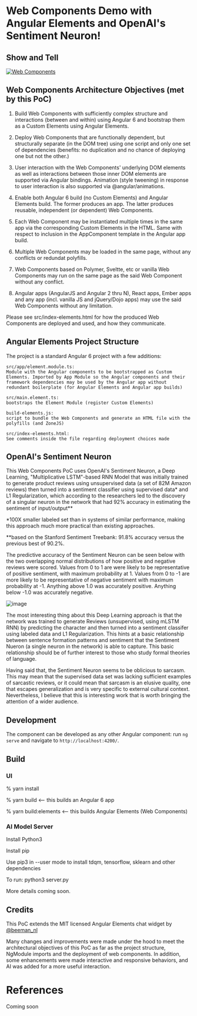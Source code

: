 # Web Components Demo with Angular Elements and OpenAI's Sentiment Neuron! 

## Show and Tell

[![Web Components](https://img.youtube.com/vi/ZssAz23SVvo/0.jpg)](https://www.youtube.com/watch?v=ZssAz23SVvo)

## Web Components Architecture Objectives (met by this PoC) 

1. Build Web Components with sufficiently complex structure and interactions (between and within) using Angular 6 and bootstrap them as a Custom Elements using Angular Elements.

2. Deploy Web Components that are functionally dependent, but structurally separate (in the DOM tree) using one script and only one set of dependencies (benefits: no duplication and no chance of deploying one but not the other.)

3. User interaction with the Web Components' underlying DOM elements as well as interactions between those inner DOM elements are supported via Angular bindings. Animation (style tweening) in response to user interaction is also supported via @angular/animations.

4. Enable both Angular 6 build (no Custom Elements) and Angular Elements build. The former produces an app. The latter produces reusable, independent (or dependent) Web Components.

5. Each Web Component may be instantiated multiple times in the same app via the corresponding Custom Elements in the HTML. Same with respect to inclusion in the AppComponent template in the Angular app build.

6. Multiple Web Components may be loaded in the same page, without any conflicts or redundat polyfills.  

7. Web Components based on Polymer, Sveltte, etc or vanilla Web Components may run on the same page as the said Web Component without any conflict.

8. Angular apps (AngularJS and Angular 2 thru N), React apps, Ember apps and any app (incl. vanilla JS and jQuery/Dojo apps) may use the said Web Components without any limitation.

Please see src/index-elements.html for how the produced Web Components are deployed and used, and how they communicate.

## Angular Elements Project Structure

The project is a standard Angular 6 project with a few additions:

```
src/app/element.module.ts:  
Module with the Angular components to be bootstrapped as Custom Elements. Imported by App Module so the Angular components and their framework dependencies may be used by the Angular app without redundant boilerplate (for Angular Elements and Angular app builds)

src/main.element.ts:         
bootstraps the Element Module (register Custom Elements)

build-elements.js:           
script to bundle the Web Components and generate an HTML file with the polyfills (and ZoneJS)

src/index-elements.html:    
See comments inside the file regarding deployment choices made
```

## OpenAI's Sentiment Neuron 

This Web Components PoC uses OpenAI's Sentiment Neuron, a Deep Learning, "Multiplicative LSTM"-based RNN Model that was initially trained to generate product reviews using unsupervised data (a set of 82M Amazon reviews) then turned into a sentiment classifier using supervised data* and L1 Regularization, which according to the researchers led to the discovery of a singular neuron in the network that had 92% accuracy in estimating the sentiment of input/output**

*100X smaller labeled set than in systems of similar performance, making this approach much more practical than existing approaches.

**based on the Stanford Sentiment Treebank: 91.8% accuracy versus the previous best of 90.2%.

The predictive accuracy of the Sentiment Neuron can be seen below with the two overlapping normal distributions of how positive and negative reviews were scored. Values from 0 to 1 are were likely to be representative of positive sentiment, with maximum probability at 1. Values from 0 to -1 are more likely to be representative of negative sentiment with maximum probability at -1. Anything above 1.0 was accurately positive. Anything below -1.0 was accurately negative.    

![image](https://image.ibb.co/gPdMMJ/sst_binary_sentiment_unit_vis.png)

The most interesting thing about this Deep Learning approach is that the network was trained to generate Reviews (unsupervised, using mLSTM RNN) by predicting the character and then turned into a sentiment classifer using labeled data and L1 Regularization. This hints at a basic relationship between sentence formation patterns and sentiment that the Sentiment Nueron (a single neuron in the network) is able to capture. This basic relationship should be of further interest to those who study formal theories of language. 

Having said that, the Sentiment Neuron seems to be oblicious to sarcasm. This may mean that the supervised data set was lacking sufficient examples of sarcastic reviews, or it could mean that sarcasm is an elusive quality, one that escapes generalization and is very specific to external cultural context. Nevertheless, I believe that this is interesting work that is worth bringing the attention of a wider audience.

## Development

The component can be developed as any other Angular component: run `ng serve` and navigate to `http://localhost:4200/`.

## Build

### UI

% yarn install

% yarn build <-- this builds an Angular 6 app

% yarn build:elements <-- this builds Angular Elements (Web Components)

### AI Model Server

Install Python3

Install pip 

Use pip3 in --user mode to install tdqm, tensorflow, sklearn and other dependencies

To run: python3 server.py

More details coming soon.

## Credits

This PoC extends the MIT licensed Angular Elements chat widget by [@beeman_nl](https://twitter.com/beeman_nl)

Many changes and improvements were made under the hood to meet the architectural objectives of this PoC as far as the project structure, NgModule imports and the deployment of web components. In addition, some enhancements were made interactive and responsive behaviors, and AI was added for a more useful interaction. 

# References 

Coming soon




